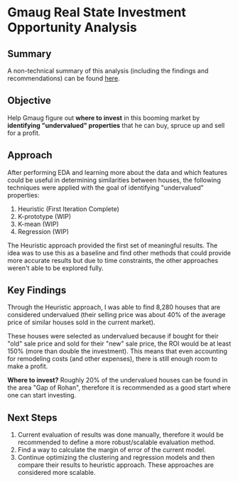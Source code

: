 Gmaug Real State Investment Opportunity Analysis
======

## Summary
A non-technical summary of this analysis (including the findings and recommendations) can be found [here](https://www.canva.com/design/DAGHEBAGt_4/pafVvY5jN2ot-SeVX_dmJA/view?utm_content=DAGHEBAGt_4&utm_campaign=designshare&utm_medium=link&utm_source=editor).

## Objective
Help Gmaug figure out **where to invest** in this booming market by **identifying "undervalued" properties** that he can buy, spruce up and sell for a profit.

## Approach
After performing EDA and learning more about the data and which features could be useful in determining similarities between houses, the following techniques were applied with the goal of identifying "undervalued" properties:
1. Heuristic (First Iteration Complete)
2. K-prototype (WIP)
3. K-mean (WIP)
4. Regression (WIP)

The Heuristic approach provided the first set of meaningful results. The idea was to use this as a baseline and find other methods that could provide more accurate results but due to time constraints, the other approaches weren't able to be explored fully.

## Key Findings

Through the Heuristic approach, I was able to find 8,280 houses that are considered undervalued (their selling price was about 40% of the average price of similar houses sold in the current market).

These houses were selected as undervalued because if bought for their "old" sale price and sold for their "new" sale price, the ROI would be at least 150% (more than double the investment). This means that even accounting for remodeling costs (and other expenses), there is still enough room to make a profit.

**Where to invest?** Roughly 20% of the undervalued houses can be found in the area "Gap of Rohan", therefore it is recommended as a good start where one can start investing.

## Next Steps

1. Current evaluation of results was done manually, therefore it would be recommended to define a more robust/scalable evaluation method.
2. Find a way to calculate the margin of error of the current model.
3. Continue optimizing the clustering and regression models and then compare their results to heuristic approach. These approaches are considered more scalable.
